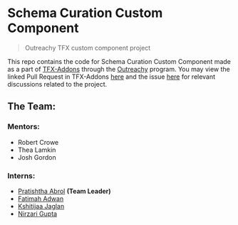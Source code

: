 # Schema Curation Custom Component

> Outreachy TFX custom component project

This repo contains the code for Schema Curation Custom Component made as a part of [TFX-Addons](https://github.com/tensorflow/tfx-addons/) through the [Outreachy](https://www.outreachy.org/outreachy-may-2021-internship-round/communities/tensorflow/#create-custom-components-and-tools-for-tensorflow-) program. You may view the linked Pull Request in TFX-Addons [here](https://github.com/tensorflow/tfx-addons/pull/32) and the issue [here](https://github.com/tensorflow/tfx-addons/issues/8) for relevant discussions related to the project.

## The Team:
### Mentors:
- Robert Crowe
- Thea Lamkin
- Josh Gordon

### Interns:
- [Pratishtha Abrol](https://github.com/pratishtha-abrol) **(Team Leader)**
- [Fatimah Adwan](https://github.com/FatimahAdwan/)
- [Kshitijaa Jaglan](https://github.com/deutranium/)
- [Nirzari Gupta](https://github.com/Nirzu97)
